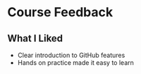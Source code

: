 # Course Feedback  

## What I Liked
- Clear introduction to GitHub features
- Hands on practice made it easy to learn  

